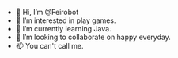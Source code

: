 - 👋 Hi, I’m @Feirobot
- 👀 I’m interested in play games.
- 🌱 I’m currently learning Java.
- 💞️ I’m looking to collaborate on happy everyday.
- 📫 You can't call me.

<!---
Feirobot/Feirobot is a ✨ special ✨ repository because its `README.md` (this file) appears on your GitHub profile.
You can click the Preview link to take a look at your changes.
--->
